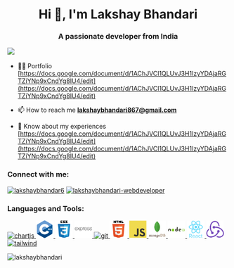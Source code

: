 <h1 align="center">Hi 👋, I'm Lakshay Bhandari</h1>
<h3 align="center">A passionate developer from India</h3>
<img align="right alt="coding width="400" src="https://media1.giphy.com/media/zhYSVCirREeIZtONCI/giphy.gif?cid=ecf05e47ww2yyause0ni0dsp2vex5dadtj6wkx0dqj14tqmv&rid=giphy.gif&ct=s">

- 👨‍💻 Portfolio [https://docs.google.com/document/d/1AChJVCl1QLUvJ3H1IzyYDAjaRGTZiYNp9xCndYg8IU4/edit](https://docs.google.com/document/d/1AChJVCl1QLUvJ3H1IzyYDAjaRGTZiYNp9xCndYg8IU4/edit)

- 📫 How to reach me **lakshaybhandari867@gmail.com**

- 📄 Know about my experiences [https://docs.google.com/document/d/1AChJVCl1QLUvJ3H1IzyYDAjaRGTZiYNp9xCndYg8IU4/edit](https://docs.google.com/document/d/1AChJVCl1QLUvJ3H1IzyYDAjaRGTZiYNp9xCndYg8IU4/edit)

<h3 align="left">Connect with me:</h3>
<p align="left">
<a href="https://twitter.com/lakshaybhandar6" target="blank"><img align="center" src="https://raw.githubusercontent.com/rahuldkjain/github-profile-readme-generator/master/src/images/icons/Social/twitter.svg" alt="lakshaybhandar6" height="30" width="40" /></a>
<a href="https://linkedin.com/in/lakshaybhandari-webdeveloper" target="blank"><img align="center" src="https://raw.githubusercontent.com/rahuldkjain/github-profile-readme-generator/master/src/images/icons/Social/linked-in-alt.svg" alt="lakshaybhandari-webdeveloper" height="30" width="40" /></a>
</p>

<h3 align="left">Languages and Tools:</h3>
<p align="left"> <a href="https://www.chartjs.org" target="_blank" rel="noreferrer"> <img src="https://www.chartjs.org/media/logo-title.svg" alt="chartjs" width="40" height="40"/> </a> <a href="https://www.w3schools.com/cpp/" target="_blank" rel="noreferrer"> <img src="https://raw.githubusercontent.com/devicons/devicon/master/icons/cplusplus/cplusplus-original.svg" alt="cplusplus" width="40" height="40"/> </a> <a href="https://www.w3schools.com/css/" target="_blank" rel="noreferrer"> <img src="https://raw.githubusercontent.com/devicons/devicon/master/icons/css3/css3-original-wordmark.svg" alt="css3" width="40" height="40"/> </a> <a href="https://expressjs.com" target="_blank" rel="noreferrer"> <img src="https://raw.githubusercontent.com/devicons/devicon/master/icons/express/express-original-wordmark.svg" alt="express" width="40" height="40"/> </a> <a href="https://git-scm.com/" target="_blank" rel="noreferrer"> <img src="https://www.vectorlogo.zone/logos/git-scm/git-scm-icon.svg" alt="git" width="40" height="40"/> </a> <a href="https://www.w3.org/html/" target="_blank" rel="noreferrer"> <img src="https://raw.githubusercontent.com/devicons/devicon/master/icons/html5/html5-original-wordmark.svg" alt="html5" width="40" height="40"/> </a> <a href="https://developer.mozilla.org/en-US/docs/Web/JavaScript" target="_blank" rel="noreferrer"> <img src="https://raw.githubusercontent.com/devicons/devicon/master/icons/javascript/javascript-original.svg" alt="javascript" width="40" height="40"/> </a> <a href="https://www.mongodb.com/" target="_blank" rel="noreferrer"> <img src="https://raw.githubusercontent.com/devicons/devicon/master/icons/mongodb/mongodb-original-wordmark.svg" alt="mongodb" width="40" height="40"/> </a> <a href="https://nodejs.org" target="_blank" rel="noreferrer"> <img src="https://raw.githubusercontent.com/devicons/devicon/master/icons/nodejs/nodejs-original-wordmark.svg" alt="nodejs" width="40" height="40"/> </a> <a href="https://reactjs.org/" target="_blank" rel="noreferrer"> <img src="https://raw.githubusercontent.com/devicons/devicon/master/icons/react/react-original-wordmark.svg" alt="react" width="40" height="40"/> </a> <a href="https://redux.js.org" target="_blank" rel="noreferrer"> <img src="https://raw.githubusercontent.com/devicons/devicon/master/icons/redux/redux-original.svg" alt="redux" width="40" height="40"/> </a> <a href="https://tailwindcss.com/" target="_blank" rel="noreferrer"> <img src="https://www.vectorlogo.zone/logos/tailwindcss/tailwindcss-icon.svg" alt="tailwind" width="40" height="40"/> </a> </p>

<p><img align="center" src="https://github-readme-stats.vercel.app/api/top-langs?username=lakshaybhandari&show_icons=true&locale=en&layout=compact" alt="lakshaybhandari" /></p>
